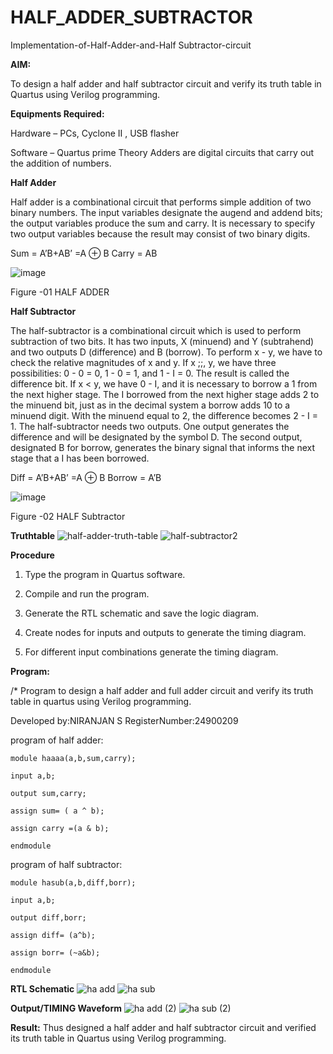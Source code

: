 # HALF_ADDER_SUBTRACTOR

Implementation-of-Half-Adder-and-Half Subtractor-circuit

**AIM:**

To design a half adder and half subtractor circuit and verify its truth table in Quartus using Verilog programming.

**Equipments Required:**

Hardware – PCs, Cyclone II , USB flasher 

Software – Quartus prime Theory Adders are digital circuits that carry out the addition of numbers.

**Half Adder**

Half adder is a combinational circuit that performs simple addition of two binary numbers. The input variables designate the augend and addend bits; the output variables produce the sum and carry. It is necessary to specify two output variables because the result may consist of two binary digits.

Sum = A’B+AB’ =A ⊕ B Carry = AB

![image](https://github.com/naavaneetha/HALF_ADDER_SUBTRACTOR/assets/154305477/bd4a0b2c-cdbc-4184-ab08-81578f121e1f)

Figure -01 HALF ADDER

**Half Subtractor**

The half-subtractor is a combinational circuit which is used to perform subtraction of two bits. It has two inputs, X (minuend) and Y (subtrahend) and two outputs D (difference) and B (borrow). To perform x - y, we have to check the relative magnitudes of x and y. If x ;;, y, we have three possibilities: 0 - 0 = 0, 1 - 0 = 1, and 1 - I = 0. The result is called the difference bit. If x < y, we have 0 - I, and it is necessary to borrow a 1 from the next higher stage. The I borrowed from the next higher stage adds 2 to the minuend bit, just as in the decimal system a borrow adds 10 to a minuend digit. With the minuend equal to 2, the difference becomes 2 - I = 1. The half-subtractor needs two outputs. One output generates the difference and will be designated by the symbol D. The second output, designated B for borrow, generates the binary signal that informs the next stage that a I has been borrowed. 

Diff = A’B+AB’ =A ⊕ B
Borrow = A’B

 ![image](https://github.com/naavaneetha/HALF_ADDER_SUBTRACTOR/assets/154305477/d76b099c-513f-4e7c-843a-e2fd028a531a)

Figure -02 HALF Subtractor

**Truthtable**
![half-adder-truth-table](https://github.com/user-attachments/assets/a302fecb-2489-4e23-8be2-18a3bd1bb390)
![half-subtractor2](https://github.com/user-attachments/assets/169b3e9a-cdc1-485a-8778-5e51329d8570)

**Procedure**

1.	Type the program in Quartus software.

2.	Compile and run the program.

3.	Generate the RTL schematic and save the logic diagram.

4.	Create nodes for inputs and outputs to generate the timing diagram.

5.	For different input combinations generate the timing diagram.


**Program:**

/* Program to design a half adder and full adder circuit and verify its truth table in quartus using Verilog programming.

Developed by:NIRANJAN S
RegisterNumber:24900209

program of half adder:
~~~
module haaaa(a,b,sum,carry);

input a,b;

output sum,carry;

assign sum= ( a ^ b);

assign carry =(a & b);

endmodule
~~~



program of half subtractor:
~~~
module hasub(a,b,diff,borr);

input a,b;

output diff,borr;

assign diff= (a^b);

assign borr= (~a&b);

endmodule
~~~

**RTL Schematic**
![ha add](https://github.com/user-attachments/assets/c148f88d-02f4-4159-90ba-973600943f19)
![ha sub](https://github.com/user-attachments/assets/fe2ba5ce-adf0-4402-9d60-fa80a8aef95b)

**Output/TIMING Waveform**
![ha add (2)](https://github.com/user-attachments/assets/fb76aefd-d66f-4086-9e6c-55c0fe50357f)
![ha sub (2)](https://github.com/user-attachments/assets/6daeb80b-bd51-4f5a-a9c2-777e4bc43826)

**Result:**
Thus designed a half adder and half subtractor circuit and verified its truth table in Quartus using Verilog programming.
